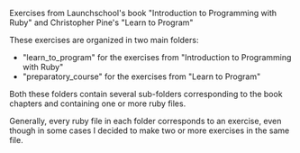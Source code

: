 Exercises from Launchschool's book "Introduction to Programming with Ruby" and Christopher Pine's "Learn to Program"

These exercises are organized in two main folders: 
- "learn_to_program" for the exercises from "Introduction to Programming with Ruby"
- "preparatory_course" for the exercises from "Learn to Program"

Both these folders contain several sub-folders corresponding to the book chapters and containing one or more ruby files.

Generally, every ruby file in each folder corresponds to an exercise, even though in some cases I decided to make two or more exercises in the same file.
